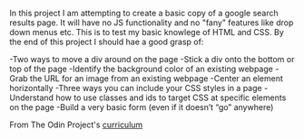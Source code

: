 In this project I am attempting to create a basic copy of a google search results page. It will have no JS functionality and no "fany" features like drop down menus etc. This is to test my basic knowlege of HTML and CSS. By the end of this project I should hae a good grasp of:

-Two ways to move a div around on the page
-Stick a div onto the bottom or top of the page
-Identify the background color of an existing webpage
-Grab the URL for an image from an existing webpage
-Center an element horizontally
-Three ways you can include your CSS styles in a page
-Understand how to use classes and ids to target CSS at specific elements on the page
-Build a very basic form (even if it doesn’t “go” anywhere)

From The Odin Project's [curriculum](http://www.theodinproject.com/courses/web-development-101/lessons/html-css)
